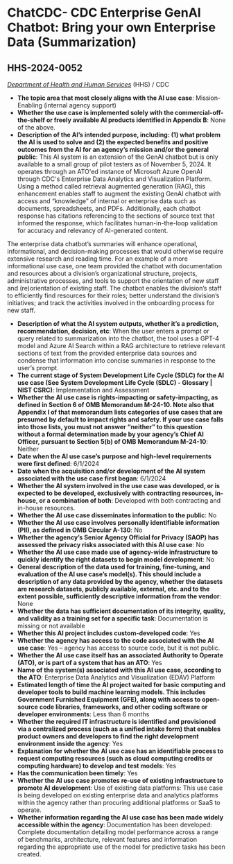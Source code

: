 # ChatCDC- CDC Enterprise GenAI Chatbot: Bring your own Enterprise Data (Summarization)
## HHS-2024-0052
_[Department of Health and Human Services](<../3_agency/Department of Health and Human Services.md>)_ (HHS) / CDC


+ **The topic area that most closely aligns with the AI use case**: Mission-Enabling (internal agency support)
+ **Whether the use case is implemented solely with the commercial-off-the-shelf or freely available AI products identified in Appendix B**: None of the above.
+ **Description of the AI’s intended purpose, including: (1) what problem the AI is used to solve and (2) the expected benefits and positive outcomes from the AI for an agency’s mission and/or the general public**: This AI system is an extension of the GenAI chatbot but is only available to a small group of pilot testers as of November 5, 2024. It operates through an ATO'ed instance of Microsoft Azure OpenAI through CDC's Enterprise Data Analytics and Visualization Platform. Using a method called retrieval augmented generation (RAG), this enhancement enables staff to augment the existing GenAI chatbot with access and “knowledge” of internal or enterprise data such as documents, spreadsheets, and PDFs. Additionally, each chatbot response has citations referencing to the sections of source text that informed the response, which facilitates human-in-the-loop validation for accuracy and relevancy of AI-generated content.

The enterprise data chatbot’s summaries will enhance operational, informational, and decision-making processes that would otherwise require extensive research and reading time. For an example of a more informational use case, one team provided the chatbot with documentation and resources about a division’s organizational structure, projects, administrative processes, and tools to support the orientation of new staff and (re)orientation of existing staff. The chatbot enables the division’s staff to efficiently find resources for their roles; better understand the division’s initiatives; and track the activities involved in the onboarding process for new staff.
+ **Description of what the AI system outputs, whether it’s a prediction, recommendation, decision, etc**: When the user enters a prompt or query related to summarization into the chatbot, the tool uses a GPT-4 model and Azure AI Search within a RAG architecture to retrieve relevant sections of text from the provided enterprise data sources and condense that information into concise summaries in response to the user’s prompt.
+ **The current stage of System Development Life Cycle (SDLC) for the AI use case (See System Development Life Cycle (SDLC) - Glossary | NIST CSRC)**: Implementation and Assessment
+ **Whether the AI use case is rights-impacting or safety-impacting, as defined in Section 6 of OMB Memorandum M-24-10. Note also that Appendix I of that memorandum lists categories of use cases that are presumed by default to impact rights and safety. If your use case falls into those lists, you must not answer “neither” to this question without a formal determination made by your agency’s Chief AI Officer, pursuant to Section 5(b) of OMB Memorandum M-24-10**: Neither
+ **Date when the AI use case’s purpose and high-level requirements were first defined**: 6/1/2024
+ **Date when the acquisition and/or development of the AI system associated with the use case first began**: 6/1/2024
+ **Whether the AI system involved in the use case was developed, or is expected to be developed, exclusively with contracting resources, in-house, or a combination of both**: Developed with both contracting and in-house resources.
+ **Whether the AI use case disseminates information to the public**: No
+ **Whether the AI use case involves personally identifiable information (PII), as defined in OMB Circular A-130**: No
+ **Whether the agency’s Senior Agency Official for Privacy (SAOP) has assessed the privacy risks associated with this AI use case**: No
+ **Whether the AI use case made use of agency-wide infrastructure to quickly identify the right datasets to begin model development**: No
+ **General description of the data used for training, fine-tuning, and evaluation of the AI use case’s model(s). This should include a description of any data provided by the agency, whether the datasets are research datasets, publicly available, external, etc. and to the extent possible, sufficiently descriptive information from the vendor**: None
+ **Whether the data has sufficient documentation of its integrity, quality, and validity as a training set for a specific task**: Documentation is missing or not available
+ **Whether this AI project includes custom-developed code**: Yes
+ **Whether the agency has access to the code associated with the AI use case**: Yes – agency has access to source code, but it is not public.
+ **Whether the AI use case itself has an associated Authority to Operate (ATO), or is part of a system that has an ATO**: Yes
+ **Name of the system(s) associated with this AI use case, according to the ATO**: Enterprise Data Analytics and Visualization (EDAV) Platform
+ **Estimated length of time the AI project waited for basic computing and developer tools to build machine learning models. This includes Government Furnished Equipment (GFE), along with access to open-source code libraries, frameworks, and other coding software or developer environments**: Less than 6 months
+ **Whether the required IT infrastructure is identified and provisioned via a centralized process (such as a unified intake form) that enables product owners and developers to find the right development environment inside the agency**: Yes
+ **Explanation for whether the AI use case has an identifiable process to request computing resources (such as cloud computing credits or computing hardware) to develop and test models**: Yes
+ **Has the communication been timely**: Yes
+ **Whether the AI use case promotes re-use of existing infrastructure to promote AI development**: Use of existing data platforms: This use case is being developed on existing enterprise data and analytics platforms within the agency rather than procuring additional platforms or SaaS to operate.
+ **Whether information regarding the AI use case has been made widely accessible within the agency**: Documentation has been developed: Complete documentation detailing model performance across a range of benchmarks, architecture, relevant features and information regarding the appropriate use of the model for predictive tasks has been created.